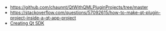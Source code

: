 - https://github.com/chaunnt/QtWithQMLPluginProjects/tree/master
- https://stackoverflow.com/questions/57092615/how-to-make-qt-plugin-project-inside-a-qt-app-project
- [Creating Qt SDK](https://doc.qt.io/QtAutomotiveSuite-5.12/qtas-sdk-creation.html)
